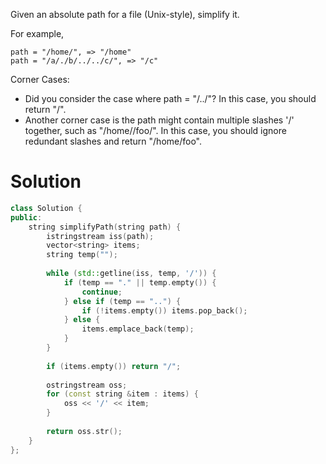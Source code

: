 Given an absolute path for a file (Unix-style), simplify it.

For example,
```
path = "/home/", => "/home"
path = "/a/./b/../../c/", => "/c"
```

Corner Cases:
* Did you consider the case where path = "/../"? In this case, you should return "/".
* Another corner case is the path might contain multiple slashes '/' together, such as "/home//foo/".
  In this case, you should ignore redundant slashes and return "/home/foo".

# Solution
```cpp
class Solution {
public:
    string simplifyPath(string path) {
        istringstream iss(path);
        vector<string> items;
        string temp("");
        
        while (std::getline(iss, temp, '/')) {
            if (temp == "." || temp.empty()) {
                continue;
            } else if (temp == "..") {
                if (!items.empty()) items.pop_back();
            } else {
                items.emplace_back(temp);
            }
        }
        
        if (items.empty()) return "/";
        
        ostringstream oss; 
        for (const string &item : items) {
            oss << '/' << item;
        }
        
        return oss.str();
    }
};
```
